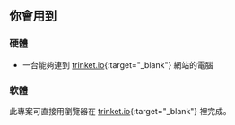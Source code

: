 ## 你會用到

### 硬體

+ 一台能夠連到 [trinket.io](https://trinket.io){:target="_blank"} 網站的電腦

### 軟體

此專案可直接用瀏覽器在 [trinket.io](https://trinket.io){:target="_blank"} 裡完成。
